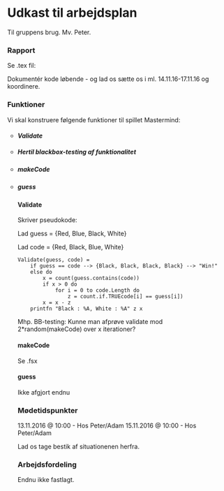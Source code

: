<h1> Udkast til arbejdsplan </h1>
Til gruppens brug. Mv. Peter.

<h3> Rapport </h3>

Se .tex fil:

Dokumentér kode løbende - og lad os sætte os i ml. 14.11.16-17.11.16 og koordinere. 


<h3> Funktioner </h3>

Vi skal konstruere følgende funktioner til spillet Mastermind:

<ul style="list-style-type:circle">
	<li><h5> Validate
		<li><h5> Hertil blackbox-testing af funktionalitet </h5></li></h5></li>
	<li><h5> makeCode </h5></li>
	<li><h5> guess </h5></li>

<h4> Validate </h4>
Skriver pseudokode: 

Lad guess = {Red, Blue, Black, White}

Lad code = {Red, Black, Blue, White}

```shell
Validate(guess, code) =
	if guess == code --> {Black, Black, Black, Black} --> "Win!"
	else do
		x = count(guess.contains(code))
		if x > 0 do
			for i = 0 to code.Length do
				z = count.if.TRUEcode[i] == guess[i])
		x = x - z
	printfn "Black : %A, White : %A" z x
```


Mhp. BB-testing: Kunne man afprøve validate mod 2*random(makeCode) over x iterationer?


<h4> makeCode </h4>

Se .fsx

<h4> guess </h4>

Ikke afgjort endnu

<h3> Mødetidspunkter </h3>

13.11.2016 @ 10:00  -  Hos Peter/Adam
15.11.2016 @ 10:00  -  Hos Peter/Adam

Lad os tage bestik af situationenen herfra. 

<h3> Arbejdsfordeling </h3>

Endnu ikke fastlagt. 
